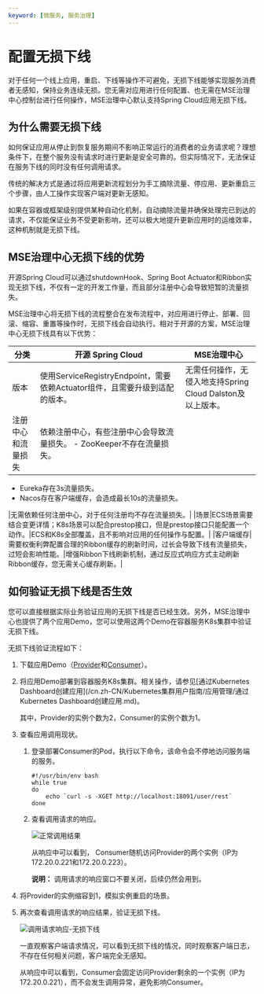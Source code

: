 ```yaml
---
keyword: [微服务, 服务治理]
---
```


# 配置无损下线

对于任何一个线上应用，重启、下线等操作不可避免，无损下线能够实现服务消费者无感知，保持业务连续无损。您无需对应用进行任何配置、也无需在MSE治理中心控制台进行任何操作，MSE治理中心默认支持Spring Cloud应用无损下线。

## 为什么需要无损下线

如何保证应用从停止到恢复服务期间不影响正常运行的消费者的业务请求呢？理想条件下，在整个服务没有请求时进行更新是安全可靠的。但实际情况下，无法保证在服务下线的同时没有任何调用请求。

传统的解决方式是通过将应用更新流程划分为手工摘除流量、停应用、更新重启三个步骤，由人工操作实现客户端对更新无感知。

如果在容器或框架级别提供某种自动化机制，自动摘除流量并确保处理完已到达的请求，不仅能保证业务不受更新影响，还可以极大地提升更新应用时的运维效率，这种机制就是无损下线。

## MSE治理中心无损下线的优势

开源Spring Cloud可以通过shutdownHook、Spring Boot Actuator和Ribbon实现无损下线，不仅有一定的开发工作量，而且部分注册中心会导致短暂的流量损失。

MSE治理中心将无损下线的流程整合在发布流程中，对应用进行停止、部署、回滚、缩容、重置等操作时，无损下线会自动执行。相对于开源的方案，MSE治理中心无损下线具有以下优势：

|分类|开源 Spring Cloud|MSE治理中心|
|--|---------------|-------|
|版本|使用ServiceRegistryEndpoint，需要依赖Actuator组件，且需要升级到适配的版本。|无需任何操作，无侵入地支持Spring Cloud Dalston及以上版本。|
|注册中心和流量损失|依赖注册中心，有些注册中心会导致流量损失。 -   ZooKeeper不存在流量损失。
-   Eureka存在3s流量损失。
-   Nacos存在客户端缓存，会造成最长10s的流量损失。

|无需依赖任何注册中心，对于任何注册均不存在流量损失。|
|场景|ECS场景需要结合变更详情；K8s场景可以配合prestop接口，但是prestop接口只能配置一个动作。|ECS和K8s全部覆盖，且不影响对应用的任何操作与配置。|
|客户端缓存|需要权衡利弊配置合理的Ribbon缓存的刷新时间，过长会导致下线有流量损失，过短会影响性能。|增强Ribbon下线刷新机制，通过反应式响应方式主动刷新Ribbon缓存，您无需关心缓存刷新。|

## 如何验证无损下线是否生效

您可以直接根据实际业务验证应用的无损下线是否已经生效。另外，MSE治理中心也提供了两个应用Demo，您可以使用这两个Demo在容器服务K8s集群中验证无损下线。

无损下线验证流程如下：

1.  下载应用Demo（[Provider](http://shutdown.oss-cn-hangzhou.aliyuncs.com/sc/sc-provider-G-gray1-0.0.1-SNAPSHOT.jar)和[Consumer](http://shutdown.oss-cn-hangzhou.aliyuncs.com/sc/sc-consumer-G-gray-0.0.1-SNAPSHOT.jar)）。

2.  将应用Demo部署到容器服务K8s集群。相关操作，请参见[通过Kubernetes Dashboard创建应用](/cn.zh-CN/Kubernetes集群用户指南/应用管理/通过Kubernetes Dashboard创建应用.md)。

    其中，Provider的实例个数为2，Consumer的实例个数为1。

3.  查看应用调用现状。

    1.  登录部署Consumer的Pod，执行以下命令，该命令会不停地访问服务端的服务。

        ```
        #!/usr/bin/env bash
        while true
        do
            echo `curl -s -XGET http://localhost:18091/user/rest`
        done
        ```

    2.  查看调用请求的响应。

        ![正常调用结果](https://static-aliyun-doc.oss-cn-hangzhou.aliyuncs.com/assets/img/zh-CN/9859209951/p94859.png)

        从响应中可以看到， Consumer随机访问Provider的两个实例（IP为172.20.0.221和172.20.0.223）。

        **说明：** 调用请求的响应窗口不要关闭，后续仍然会用到。

4.  将Provider的实例缩容到1，模拟实例重启的场景。

5.  再次查看调用请求的响应结果，验证无损下线。

    ![调用请求响应-无损下线](https://static-aliyun-doc.oss-cn-hangzhou.aliyuncs.com/assets/img/zh-CN/9859209951/p94872.png)

    一直观察客户端请求情况，可以看到无损下线的情况，同时观察客户端日志，不存在任何相关问题，客户端完全无感知。

    从响应中可以看到，Consumer会固定访问Provider剩余的一个实例（IP为172.20.0.221），而不会发生调用异常，避免影响Consumer。


